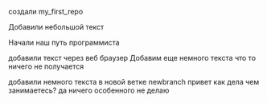  создали my_first_repo

Добавили небольшой текст

 Начали наш путь программиста

добавили текст через веб браузер
Добавим еще немного текста
 что то ничего не получается
 
 добавили немного текста в новой ветке newbranch
 привет как дела чем занимаетесь?
да ничего особенного не делаю
